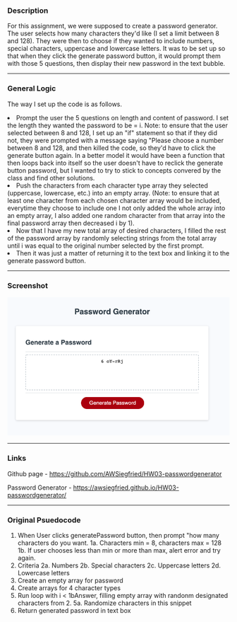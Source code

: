 
### Description
For this assignment, we were supposed to create a password generator.  The user selects how many characters they'd like (I set a limit between 8 and 128).  They were then to choose if they wanted to include numbers, special characters, uppercase and lowercase letters.  It was to be set up so that when they click the generate password button, it would prompt them with those 5 questions, then display their new password in the text bubble. 

<hr>


### General Logic
The way I set up the code is as follows.
<li>Prompt the user the 5 questions on length and content of password.  I set the length they wanted the password to be = i. Note: to ensure that the user selected between 8 and 128, I set up an "if" statement so that if they did not, they were prompted with a message saying "Please choose a number between 8 and 128, and then killed the code, so they'd have to click the generate button again.  In a better model it would have been a function that then loops back into itself so the user doesn't have to reclick the generate button password, but I wanted to try to stick to concepts convered by the class and find other solutions. 
<li>Push the characters from each character type array they selected (uppercase, lowercase, etc.) into an empty array. (Note: to ensure that at least one character from each chosen character array would be included, everytime they choose to include one I not only added the whole array into an empty array, I also added one random character from that array into the final password array then decreased i by 1).
<li>Now that I have my new total array of desired characters, I filled the rest of the password array by randomly selecting strings from the total array until i was equal to the original number selected by the first prompt. 
<li>Then it was just a matter of returning it to the text box and linking it to the generate password button. 

<hr>

### Screenshot
![screenshot](/Assets/passwordgenerator.png?raw=true)

<hr>

### Links
Github page - https://github.com/AWSiegfried/HW03-passwordgenerator

Password Generator - https://awsiegfried.github.io/HW03-passwordgenerator/ 

<hr>

### Original Psuedocode
1. When User clicks generatePassword button, then prompt "how many characters do you want.
    1a. Characters min = 8, characters max = 128
    1b. If user chooses less than min or more than max, alert error and try again.
2. Criteria
    2a. Numbers
    2b. Special characters
    2c. Uppercase letters
    2d. Lowercase letters
3. Create an empty array for password
4. Create arrays for 4 character types
5. Run loop with i < 1bAnswer, filling empty array with randonm designated characters from 2. 
    5a. Randomize characters in this snippet
6. Return generated password in text box

